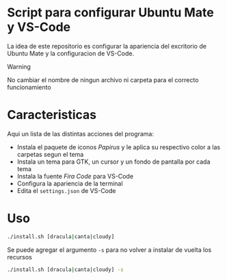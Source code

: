 # Script para configurar Ubuntu Mate y VS-Code

La idea de este repositorio es configurar la apariencia del excritorio de Ubuntu Mate y la configuracion de VS-Code.

> [!WARNING]
> No cambiar el nombre de ningun archivo ni carpeta para el correcto funcionamiento

# Caracteristicas

Aqui un lista de las distintas acciones del programa:
 * Instala el paquete de iconos _Papirus_ y le aplica su respectivo color a las carpetas segun el tema
 * Instala un tema para GTK, un cursor y un fondo de pantalla por cada tema
 * Instala la fuente _Fira Code_ para VS-Code
 * Configura la apariencia de la terminal
 * Edita el `settings.json` de VS-Code

# Uso

```bash
./install.sh [dracula|canta|cloudy]
```

Se puede agregar el argumento `-s` para no volver a instalar de vuelta los recursos 

```bash
./install.sh [dracula|canta|cloudy] -s
```
